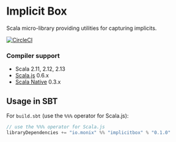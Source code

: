 # Implicit Box

Scala micro-library providing utilities for capturing implicits.

[![CircleCI](https://circleci.com/gh/monix/implicitbox.svg?style=svg)](https://circleci.com/gh/monix/implicitbox)

### Compiler support

- Scala 2.11, 2.12, 2.13
- [Scala.js](https://www.scala-js.org/) 0.6.x
- [Scala Native](https://github.com/scala-native/scala-native) 0.3.x

## Usage in SBT

For `build.sbt` (use the `%%%` operator for Scala.js):

```scala
// use the %%% operator for Scala.js
libraryDependencies += "io.monix" %% "implicitbox" % "0.1.0"
```
